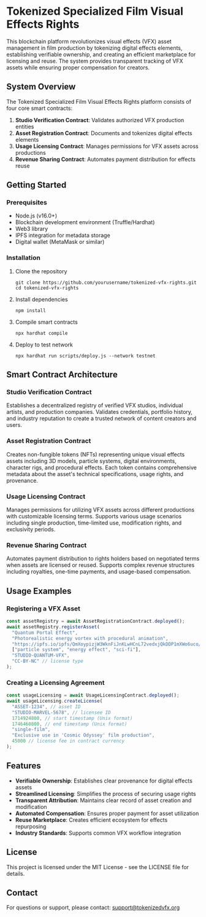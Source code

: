 # Tokenized Specialized Film Visual Effects Rights

This blockchain platform revolutionizes visual effects (VFX) asset management in film production by tokenizing digital effects elements, establishing verifiable ownership, and creating an efficient marketplace for licensing and reuse. The system provides transparent tracking of VFX assets while ensuring proper compensation for creators.

## System Overview

The Tokenized Specialized Film Visual Effects Rights platform consists of four core smart contracts:

1. **Studio Verification Contract**: Validates authorized VFX production entities
2. **Asset Registration Contract**: Documents and tokenizes digital effects elements
3. **Usage Licensing Contract**: Manages permissions for VFX assets across productions
4. **Revenue Sharing Contract**: Automates payment distribution for effects reuse

## Getting Started

### Prerequisites

- Node.js (v16.0+)
- Blockchain development environment (Truffle/Hardhat)
- Web3 library
- IPFS integration for metadata storage
- Digital wallet (MetaMask or similar)

### Installation

1. Clone the repository
   ```
   git clone https://github.com/yourusername/tokenized-vfx-rights.git
   cd tokenized-vfx-rights
   ```

2. Install dependencies
   ```
   npm install
   ```

3. Compile smart contracts
   ```
   npx hardhat compile
   ```

4. Deploy to test network
   ```
   npx hardhat run scripts/deploy.js --network testnet
   ```

## Smart Contract Architecture

### Studio Verification Contract
Establishes a decentralized registry of verified VFX studios, individual artists, and production companies. Validates credentials, portfolio history, and industry reputation to create a trusted network of content creators and users.

### Asset Registration Contract
Creates non-fungible tokens (NFTs) representing unique visual effects assets including 3D models, particle systems, digital environments, character rigs, and procedural effects. Each token contains comprehensive metadata about the asset's technical specifications, usage rights, and provenance.

### Usage Licensing Contract
Manages permissions for utilizing VFX assets across different productions with customizable licensing terms. Supports various usage scenarios including single production, time-limited use, modification rights, and exclusivity periods.

### Revenue Sharing Contract
Automates payment distribution to rights holders based on negotiated terms when assets are licensed or reused. Supports complex revenue structures including royalties, one-time payments, and usage-based compensation.

## Usage Examples

### Registering a VFX Asset
```javascript
const assetRegistry = await AssetRegistrationContract.deployed();
await assetRegistry.registerAsset(
  "Quantum Portal Effect",
  "Photorealistic energy vortex with procedural animation",
  "https://ipfs.io/ipfs/QmXoypizjW3WknFiJnKLwHCnL72vedxjQkDDP1mXWo6uco/asset.json",
  ["particle system", "energy effect", "sci-fi"],
  "STUDIO-QUANTUM-VFX",
  "CC-BY-NC" // license type
);
```

### Creating a Licensing Agreement
```javascript
const usageLicensing = await UsageLicensingContract.deployed();
await usageLicensing.createLicense(
  "ASSET-1234", // asset ID
  "STUDIO-MARVEL-5678", // licensee ID
  1714924800, // start timestamp (Unix format)
  1746460800, // end timestamp (Unix format)
  "single-film",
  "Exclusive use in 'Cosmic Odyssey' film production",
  45000 // license fee in contract currency
);
```

## Features

- **Verifiable Ownership**: Establishes clear provenance for digital effects assets
- **Streamlined Licensing**: Simplifies the process of securing usage rights
- **Transparent Attribution**: Maintains clear record of asset creation and modification
- **Automated Compensation**: Ensures proper payment for asset utilization
- **Reuse Marketplace**: Creates efficient ecosystem for effects repurposing
- **Industry Standards**: Supports common VFX workflow integration

## License

This project is licensed under the MIT License - see the LICENSE file for details.

## Contact

For questions or support, please contact: support@tokenizedvfx.org
